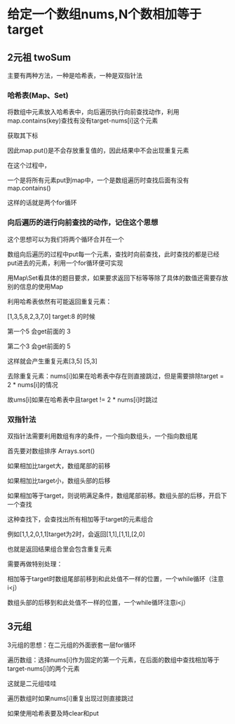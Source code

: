 # 给定一个数组nums,N个数相加等于target


## 2元祖 twoSum

主要有两种方法，一种是哈希表，一种是双指针法

### 哈希表(Map、Set)

将数组中元素放入哈希表中，向后遍历执行向前查找动作，利用map.contains(key)查找有没有target-nums[i]这个元素

获取其下标

因此map.put()是不会存放重复值的，因此结果中不会出现重复元素

在这个过程中，

一个是将所有元素put到map中，一个是数组遍历时查找后面有没有map.contains()

这样的话就是两个for循环


### 向后遍历的进行向前查找的动作，记住这个思想



这个思想可以为我们将两个循环合并在一个

数组向后遍历的过程中put每一个元素，查找时向前查找，此时查找的都是已经put进去的元素，利用一个for循环便可实现


用Map\Set看具体的题目要求，如果要求返回下标等等除了具体的数值还需要存放别的信息的使用Map

利用哈希表依然有可能返回重复元素：

[1,3,5,8,2,3,7,0] target:8 的时候 

第一个5 会get前面的 3

第二个3 会get前面的 5

这样就会产生重复元素[3,5] [5,3] 

去除重复元素：nums[i]如果在哈希表中存在则直接跳过，但是需要排除target = 2 * nums[i]的情况

故ums[i]如果在哈希表中且target != 2 * nums[i]时跳过

### 双指针法

双指针法需要利用数组有序的条件，一个指向数组头，一个指向数组尾

首先要对数组排序 Arrays.sort()

如果相加比target大，数组尾部的前移

如果相加比target小，数组头部的后移

如果相加等于target，则说明满足条件，数组尾部前移。数组头部的后移，开启下一个查找

这种查找下，会查找出所有相加等于target的元素组合

例如[1,1,2,0,1,1]target为2时，会返回[1,1],[1,1],[2,0]

也就是返回结果组合里会包含重复元素

需要再做特别处理： 

相加等于target时数组尾部前移到和此处值不一样的位置，一个while循环（注意i<j）

数组头部的后移到和此处值不一样的位置，一个while循环注意i<j）


## 3元组

3元组的思想：在二元组的外面嵌套一层for循环

遍历数组：选择nums[i]作为固定的第一个元素，在后面的数组中查找相加等于 target-nums[i]的两个元素

这就是二元组哇哇

遍历数组时如果nums[i]重复出现过则直接跳过


如果使用哈希表要及時clear和put

